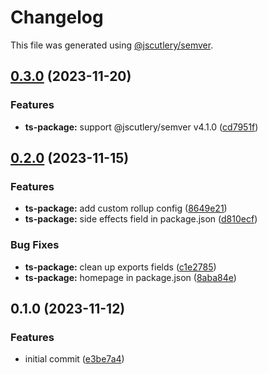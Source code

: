 # Changelog

This file was generated using [@jscutlery/semver](https://github.com/jscutlery/semver).

## [0.3.0](https://github.com/alexgavrusev/nx-plugins/compare/ts-package-0.2.0...ts-package-0.3.0) (2023-11-20)


### Features

* **ts-package:** support @jscutlery/semver v4.1.0 ([cd7951f](https://github.com/alexgavrusev/nx-plugins/commit/cd7951f610a65d768c28abfc2105061993f096ea))

## [0.2.0](https://github.com/alexgavrusev/nx-plugins/compare/ts-package-0.1.0...ts-package-0.2.0) (2023-11-15)


### Features

* **ts-package:** add custom rollup config ([8649e21](https://github.com/alexgavrusev/nx-plugins/commit/8649e21f79aba7dc78dacd868dd8600e49bfdd44))
* **ts-package:** side effects field in package.json ([d810ecf](https://github.com/alexgavrusev/nx-plugins/commit/d810ecf0c570c130d27836440d5fe2922c1429c7))


### Bug Fixes

* **ts-package:** clean up exports fields ([c1e2785](https://github.com/alexgavrusev/nx-plugins/commit/c1e278501ee2b862692ff31283c9153f1870a815))
* **ts-package:** homepage in package.json ([8aba84e](https://github.com/alexgavrusev/nx-plugins/commit/8aba84e65146439f4b5be5e943b5feafee6062b2))

## 0.1.0 (2023-11-12)


### Features

* initial commit ([e3be7a4](https://github.com/alexgavrusev/nx-plugins/commit/e3be7a4150a073588d65f85dac9b220b88c2629b))
